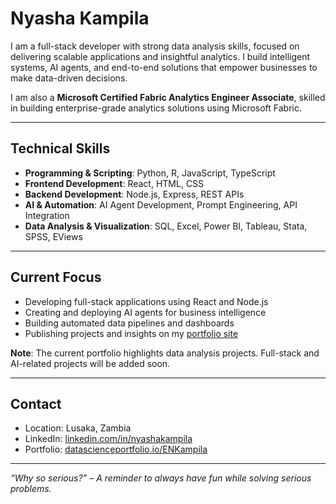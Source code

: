 # Nyasha Kampila

I am a full-stack developer with strong data analysis skills, focused on delivering scalable applications and insightful analytics. I build intelligent systems, AI agents, and end-to-end solutions that empower businesses to make data-driven decisions.

I am also a **Microsoft Certified Fabric Analytics Engineer Associate**, skilled in building enterprise-grade analytics solutions using Microsoft Fabric.

---

## Technical Skills

- **Programming & Scripting**: Python, R, JavaScript, TypeScript  
- **Frontend Development**: React, HTML, CSS  
- **Backend Development**: Node.js, Express, REST APIs  
- **AI & Automation**: AI Agent Development, Prompt Engineering, API Integration  
- **Data Analysis & Visualization**: SQL, Excel, Power BI, Tableau, Stata, SPSS, EViews  


---

## Current Focus

- Developing full-stack applications using React and Node.js  
- Creating and deploying AI agents for business intelligence  
- Building automated data pipelines and dashboards  
- Publishing projects and insights on my [portfolio site](https://www.datascienceportfolio.io/ENKampila)

**Note**: The current portfolio highlights data analysis projects. Full-stack and AI-related projects will be added soon.

---

## Contact

- Location: Lusaka, Zambia  
- LinkedIn: [linkedin.com/in/nyashakampila](https://linkedin.com/in/nyashakampila)  
- Portfolio: [datascienceportfolio.io/ENKampila](https://www.datascienceportfolio.io/ENKampila)


---

*“Why so serious?” – A reminder to always have fun while solving serious problems.*
